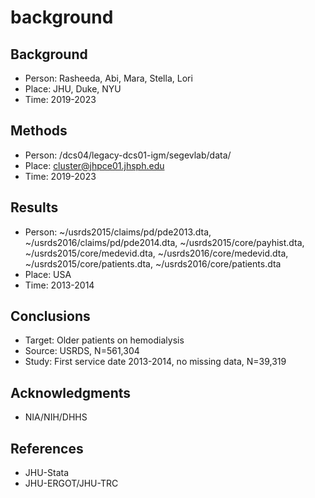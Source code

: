 # background

## Background
* Person: Rasheeda, Abi, Mara, Stella, Lori
* Place: JHU, Duke, NYU
* Time: 2019-2023

## Methods
* Person: /dcs04/legacy-dcs01-igm/segevlab/data/ 
* Place: cluster@jhpce01.jhsph.edu
* Time: 2019-2023

## Results
* Person: ~/usrds2015/claims/pd/pde2013.dta, ~/usrds2016/claims/pd/pde2014.dta, ~/usrds2015/core/payhist.dta, ~/usrds2015/core/medevid.dta, ~/usrds2016/core/medevid.dta, ~/usrds2015/core/patients.dta, ~/usrds2016/core/patients.dta 
* Place: USA
* Time: 2013-2014

## Conclusions
* Target: Older patients on hemodialysis
* Source: USRDS, N=561,304
* Study: First service date 2013-2014, no missing data, N=39,319

## Acknowledgments
* NIA/NIH/DHHS

## References
* JHU-Stata
* JHU-ERGOT/JHU-TRC
